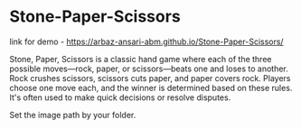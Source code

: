 # Stone-Paper-Scissors

link for demo - https://arbaz-ansari-abm.github.io/Stone-Paper-Scissors/

Stone, Paper, Scissors is a classic hand game where each of the three possible moves—rock, paper, or scissors—beats one and loses to another. Rock crushes scissors, scissors cuts paper, and paper covers rock. Players choose one move each, and the winner is determined based on these rules. It's often used to make quick decisions or resolve disputes.

Set the image path by your folder.
